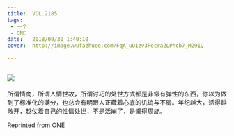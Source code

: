 ```yaml
---
title:	VOL.2185
tags:
 - 一个
 - ONE
date:	2018/09/30 1:40:10
cover:	http://image.wufazhuce.com/FqA_uO1zv3Pecra2LPhcb7_M291Q

---
```

![](http://image.wufazhuce.com/FqA_uO1zv3Pecra2LPhcb7_M291Q)
---

所谓情商，所谓人情世故，所谓讨巧的处世方式都是非常有弹性的东西，你以为做到了标准化的满分，也总会有明眼人正藏着心底的讥诮与不屑。年纪越大，活得越敞开，越仗着自己的性情处世，不是活崩了，是懒得周旋。
 
Reprinted from ONE
